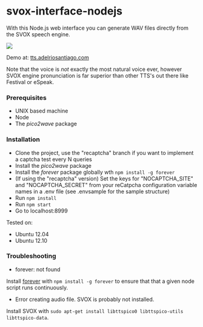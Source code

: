 # svox-interface-nodejs

With this Node.js web interface you can generate WAV files directly from the SVOX speech engine.

![](http://adelriosantiago.com/articles/images/tts-final.png)

Demo at: [tts.adelriosantiago.com](http://tts.adelriosantiago.com)

Note that the voice is *not* exactly the most natural voice ever, however SVOX engine pronunciation is far superior than other TTS's out there like Festival or eSpeak.

### Prerequisites

 - UNIX based machine
 - Node
 - The *pico2wave* package

### Installation

 - Clone the project, use the "recaptcha" branch if you want to implement a captcha test every N queries
 - Install the *pico2wave* package
 - Install the *forever* package globally wth `npm install -g forever`
 - (If using the "recaptcha" version) Set the keys for "NOCAPTCHA_SITE" and "NOCAPTCHA_SECRET" from your reCatpcha configuration variable names in a .env file (see .envsample for the sample structure)
 - Run `npm install`
 - Run `npm start`
 - Go to localhost:8999

Tested on:
 - Ubuntu 12.04
 - Ubuntu 12.10

### Troubleshooting

 - forever: not found
 
 Install [forever](https://www.npmjs.com/package/forever) with `npm install -g forever` to ensure that that a given node script runs continuously.

 - Error creating audio file. SVOX is probably not installed.
 
 Install SVOX with `sudo apt-get install libttspico0 libttspico-utils libttspico-data`.
 
 
